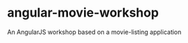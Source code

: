 angular-movie-workshop
======================

An AngularJS workshop based on a movie-listing application
